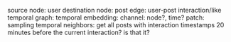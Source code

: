 source node: user
destination node: post
edge: user-post interaction/like
temporal graph:
temporal embedding:
channel: node?, time?
patch: 
sampling temporal neighbors: get all posts with interaction timestamps 20 minutes before the current interaction? is that it?